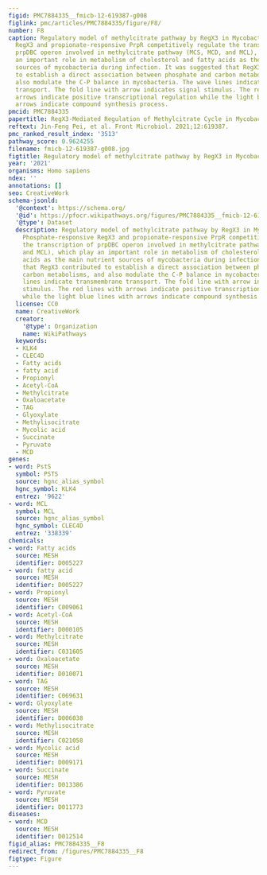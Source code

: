 ```yaml
---
figid: PMC7884335__fmicb-12-619387-g008
figlink: pmc/articles/PMC7884335/figure/F8/
number: F8
caption: Regulatory model of methylcitrate pathway by RegX3 in Mycobacteria. Phosphate-responsive
  RegX3 and propionate-responsive PrpR competitively regulate the transcription of
  prpDBC operon involved in methylcitrate pathway (MCS, MCD, and MCL), which play
  an important role in metabolism of cholesterol and fatty acids as the main nutrient
  sources of mycobacteria during infection. It was suggested that RegX3 contributed
  to establish a direct association between phosphate and carbon metabolisms, and
  also modulate the C-P balance in mycobacteria. The wave lines indicate transmembrane
  transport. The fold line with arrow indicates signal stimulus. The red lines with
  arrows indicate positive transcriptional regulation while the light blue lines with
  arrows indicate compound synthesis process.
pmcid: PMC7884335
papertitle: RegX3-Mediated Regulation of Methylcitrate Cycle in Mycobacterium smegmatis.
reftext: Jin-Feng Pei, et al. Front Microbiol. 2021;12:619387.
pmc_ranked_result_index: '3513'
pathway_score: 0.9624255
filename: fmicb-12-619387-g008.jpg
figtitle: Regulatory model of methylcitrate pathway by RegX3 in Mycobacteria
year: '2021'
organisms: Homo sapiens
ndex: ''
annotations: []
seo: CreativeWork
schema-jsonld:
  '@context': https://schema.org/
  '@id': https://pfocr.wikipathways.org/figures/PMC7884335__fmicb-12-619387-g008.html
  '@type': Dataset
  description: Regulatory model of methylcitrate pathway by RegX3 in Mycobacteria.
    Phosphate-responsive RegX3 and propionate-responsive PrpR competitively regulate
    the transcription of prpDBC operon involved in methylcitrate pathway (MCS, MCD,
    and MCL), which play an important role in metabolism of cholesterol and fatty
    acids as the main nutrient sources of mycobacteria during infection. It was suggested
    that RegX3 contributed to establish a direct association between phosphate and
    carbon metabolisms, and also modulate the C-P balance in mycobacteria. The wave
    lines indicate transmembrane transport. The fold line with arrow indicates signal
    stimulus. The red lines with arrows indicate positive transcriptional regulation
    while the light blue lines with arrows indicate compound synthesis process.
  license: CC0
  name: CreativeWork
  creator:
    '@type': Organization
    name: WikiPathways
  keywords:
  - KLK4
  - CLEC4D
  - Fatty acids
  - fatty acid
  - Propionyl
  - Acetyl-CoA
  - Methylcitrate
  - Oxaloacetate
  - TAG
  - Glyoxylate
  - Methylisocitrate
  - Mycolic acid
  - Succinate
  - Pyruvate
  - MCD
genes:
- word: PstS
  symbol: PSTS
  source: hgnc_alias_symbol
  hgnc_symbol: KLK4
  entrez: '9622'
- word: MCL
  symbol: MCL
  source: hgnc_alias_symbol
  hgnc_symbol: CLEC4D
  entrez: '338339'
chemicals:
- word: Fatty acids
  source: MESH
  identifier: D005227
- word: fatty acid
  source: MESH
  identifier: D005227
- word: Propionyl
  source: MESH
  identifier: C009061
- word: Acetyl-CoA
  source: MESH
  identifier: D000105
- word: Methylcitrate
  source: MESH
  identifier: C031605
- word: Oxaloacetate
  source: MESH
  identifier: D010071
- word: TAG
  source: MESH
  identifier: C069631
- word: Glyoxylate
  source: MESH
  identifier: D006038
- word: Methylisocitrate
  source: MESH
  identifier: C021058
- word: Mycolic acid
  source: MESH
  identifier: D009171
- word: Succinate
  source: MESH
  identifier: D013386
- word: Pyruvate
  source: MESH
  identifier: D011773
diseases:
- word: MCD
  source: MESH
  identifier: D012514
figid_alias: PMC7884335__F8
redirect_from: /figures/PMC7884335__F8
figtype: Figure
---
```

